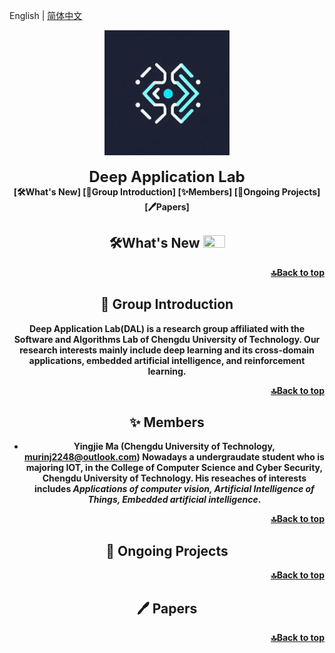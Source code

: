 English | [简体中文](https://github.com/Deep-Application-Lab/.github/blob/main/profile/README_zh-CN.md)
<div id="top" align="center">
  <img src=".\images\logo.jpg" width="200px"/>
  <div>&nbsp;</div>
  <div align="center">
    <font size="5"><b>Deep Application Lab</font>
  </div>
[🛠️What's New]
[📘Group Introduction]
[✨Members]
[🚀Ongoing Projects]
[🖊️Papers]






##  🛠️What's New <a><img width="35" height="20" src="https://user-images.githubusercontent.com/12782558/212848161-5e783dd6-11e8-4fe0-bbba-39ffb77730be.png"></a>



<p align="right"><a href="#top">🔝Back to top</a></p>

## 📖 Group Introduction

**Deep Application Lab**(DAL) is a research group affiliated with the Software and Algorithms Lab of Chengdu University of Technology. Our research interests mainly include deep learning and its cross-domain applications, embedded artificial intelligence, and reinforcement learning.



<p align="right"><a href="#top">🔝Back to top</a></p>

## ✨ Members

- **Yingjie Ma** (Chengdu University of Technology, [murinj2248@outlook.com](mailto:murinj2248@outlook.com))
Nowadays a undergraudate student who is majoring **IOT**, in the College of Computer Science and Cyber Security, Chengdu University of Technology. His reseaches of interests includes ***Applications of computer vision, Artificial Intelligence of Things, Embedded artificial intelligence***.

<p align="right"><a href="#top">🔝Back to top</a></p>

## 🚀 Ongoing Projects

<p align="right"><a href="#top">🔝Back to top</a></p>

## 🖊️ Papers

<p align="right"><a href="#top">🔝Back to top</a></p>

